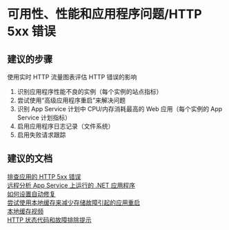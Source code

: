 <properties
    pageTitle="可用性、性能和应用程序问题/HTTP 5xx 错误"
    description="可用性、性能和应用程序问题/HTTP 5xx 错误"
    service="microsoft.web"
    resource="sites"
    authors="aashu"
    displayOrder=""
    selfHelpType="generic"
    supportTopicIds="32542218"
    resourceTags=""
    productPesIds="14748"
    cloudEnvironments="public"
/>


# 可用性、性能和应用程序问题/HTTP 5xx 错误

## **建议的步骤**
使用实时 HTTP 流量图表评估 HTTP 错误的影响

1. 识别应用程序性能不良的实例（每个实例的站点指标）
2. 尝试使用“高级应用程序重启”来解决问题
3. 识别 App Service 计划中 CPU/内存消耗最高的 Web 应用（每个实例的 App Service 计划指标）
4. 启用应用程序日志记录（文件系统）
5. 启用失败请求跟踪

## **建议的文档**
[排查应用的 HTTP 5xx 错误](https://azure.microsoft.com/documentation/articles/app-service-web-troubleshoot-http-502-http-503/)<br>
[远程分析 App Service 上运行的 .NET 应用程序](https://azure.microsoft.com/blog/remote-profiling-support-in-azure-app-service/)<br>
[如何设置自动修复](http://azure.microsoft.com/blog/2014/02/06/auto-healing-windows-azure-web-sites/)<br>
[尝试使用本地缓存来减少存储故障引起的应用重启](https://azure.microsoft.com/documentation/articles/app-service-local-cache/)<br>
[本地缓存视频](https://channel9.msdn.com/Shows/Cloud+Cover/Episode-201-Azure-Web-App-Local-Cache-with-Cory-Fowler)<br>
[HTTP 状态代码和故障排除提示](https://blogs.msdn.microsoft.com/waws/2016/06/22/troubleshooting-azure-app-service-apps-using-web-server-logs/)



<!--HONumber=Aug16_HO1-->


